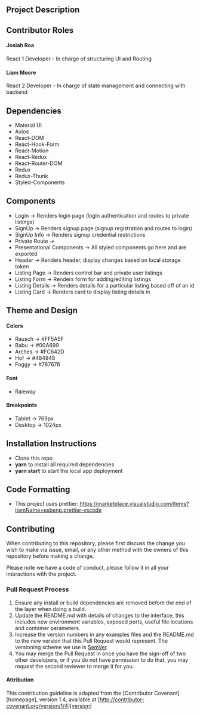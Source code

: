 ## Project Description

## Contributor Roles
#### Josiah Roa
React 1 Developer - In charge of structuring UI and Routing

#### Liam Moore
React 2 Developer - In charge of state management and connecting with backend

## Dependencies
* Material UI
* Axios
* React-DOM
* React-Hook-Form
* React-Motion
* React-Redux
* React-Router-DOM
* Redux
* Redux-Thunk
* Styled-Components

## Components
* Login -> Renders login page (login authentication and routes to private listings)
* SignUp -> Renders signup page (signup registration and routes to login)
* SignUp Info -> Renders signup credential restrictions
* Private Route ->
* Presentational Components -> All styled components go here and are exported
* Header -> Renders header, display changes based on local storage token
* Listing Page -> Renders control bar and private user listings
* Listing Form -> Renders form for adding/editing listings
* Listing Details -> Renders details for a particular listing based off of an id
* Listing Card -> Renders card to display listing details in

## Theme and Design
#### Colors
 * Rausch -> #FF5A5F
 * Babu -> #00A699
 * Arches -> #FC642D
 * Hof -> #484848
 * Foggy -> #767676
 
#### Font
 * Raleway
 
#### Breakpoints
 * Tablet -> 769px
 * Desktop -> 1024px
 
## Installation Instructions
- Clone this repo
- **yarn** to install all required dependencies
- **yarn start** to start the local app deployment

## Code Formatting
- This project uses prettier: https://marketplace.visualstudio.com/items?itemName=esbenp.prettier-vscode

## Contributing

When contributing to this repository, please first discuss the change you wish to make via issue,
email, or any other method with the owners of this repository before making a change. 

Please note we have a code of conduct, please follow it in all your interactions with the project.

### Pull Request Process

1. Ensure any install or build dependencies are removed before the end of the layer when doing a 
   build.
2. Update the README.md with details of changes to the interface, this includes new environment 
   variables, exposed ports, useful file locations and container parameters.
3. Increase the version numbers in any examples files and the README.md to the new version that this
   Pull Request would represent. The versioning scheme we use is [SemVer](http://semver.org/).
4. You may merge the Pull Request in once you have the sign-off of two other developers, or if you 
   do not have permission to do that, you may request the second reviewer to merge it for you.

#### Attribution

This contribution guideline is adapted from the [Contributor Covenant][homepage], version 1.4,
available at [http://contributor-covenant.org/version/1/4][version]
